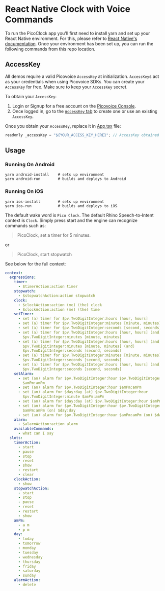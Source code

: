# React Native Clock with Voice Commands

To run the PicoClock app you'll first need to install yarn and set up your React Native environment. For this, please refer to [React Native's documentation](https://reactnative.dev/docs/environment-setup). Once your environment has been set up, you can run the following commands from this repo location.

## AccessKey

All demos require a valid Picovoice `AccessKey` at initialization. `AccessKey`s act as your credentials when using Picovoice SDKs.
You can create your `AccessKey` for free. Make sure to keep your `AccessKey` secret.

To obtain your `AccessKey`:
1. Login or Signup for a free account on the [Picovoice Console](https://picovoice.ai/console/).
2. Once logged in, go to the [`AccessKey` tab](https://console.picovoice.ai/access_key) to create one or use an existing `AccessKey`.

Once you obtain your `AccessKey`, replace it in [App.tsx](App.tsx) file:

```javascript
readonly _accessKey = "${YOUR_ACCESS_KEY_HERE}"; // AccessKey obtained from Picovoice Console (https://picovoice.ai/console/)
```

## Usage

### Running On Android
```console
yarn android-install    # sets up environment
yarn android-run        # builds and deploys to Android
```

### Running On iOS

```console
yarn ios-install        # sets up environment
yarn ios-run            # builds and deploys to iOS
```

The default wake word is `Pico Clock`. The default Rhino Speech-to-Intent context is `Clock`. Simply press start
and the engine can recognize commands such as:

> PicoClock, set a timer for 5 minutes.

or

> PicoClock, start stopwatch

See below for the full context:

```yaml
context:
  expressions:
    timer:
      - $timerAction:action timer
    stopwatch:
      - $stopwatchAction:action stopwatch
    clock:
      - $clockAction:action (me) (the) clock
      - $clockAction:action (me) (the) time
    setTimer:
      - set (a) timer for $pv.TwoDigitInteger:hours [hour, hours]
      - set (a) timer for $pv.TwoDigitInteger:minutes [minute, minutes]
      - set (a) timer for $pv.TwoDigitInteger:seconds [second, seconds]
      - set (a) timer for $pv.TwoDigitInteger:hours [hour, hours] (and)
        $pv.TwoDigitInteger:minutes [minute, minutes]
      - set (a) timer for $pv.TwoDigitInteger:hours [hour, hours] (and)
        $pv.TwoDigitInteger:minutes [minute, minutes] (and)
        $pv.TwoDigitInteger:seconds [second, seconds]
      - set (a) timer for $pv.TwoDigitInteger:minutes [minute, minutes] (and)
        $pv.TwoDigitInteger:seconds [second, seconds]
      - set (a) timer for $pv.TwoDigitInteger:hours [hour, hours] (and)
        $pv.TwoDigitInteger:seconds [second, seconds]
    setAlarm:
      - set (an) alarm for $pv.TwoDigitInteger:hour $pv.TwoDigitInteger:minute
        $amPm:amPm
      - set (an) alarm for $pv.TwoDigitInteger:hour $amPm:amPm
      - set (an) alarm for $day:day (at) $pv.TwoDigitInteger:hour
        $pv.TwoDigitInteger:minute $amPm:amPm
      - set (an) alarm for $day:day (at) $pv.TwoDigitInteger:hour $amPm:amPm
      - set (an) alarm for $pv.TwoDigitInteger:hour $pv.TwoDigitInteger:minute
        $amPm:amPm (on) $day:day
      - set (an) alarm for $pv.TwoDigitInteger:hour $amPm:amPm (on) $day:day
    alarm:
      - $alarmAction:action alarm
    availableCommands:
      - what can I say
  slots:
    timerAction:
      - start
      - pause
      - stop
      - reset
      - show
      - restart
      - clear
    clockAction:
      - show
    stopwatchAction:
      - start
      - stop
      - pause
      - reset
      - restart
      - show
    amPm:
      - a m
      - p m
    day:
      - today
      - tomorrow
      - monday
      - tuesday
      - wednesday
      - thursday
      - friday
      - saturday
      - sunday
    alarmAction:
      - delete
```
